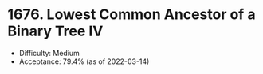 # 1676. Lowest Common Ancestor of a Binary Tree IV
- Difficulty: Medium
- Acceptance: 79.4% (as of 2022-03-14)
